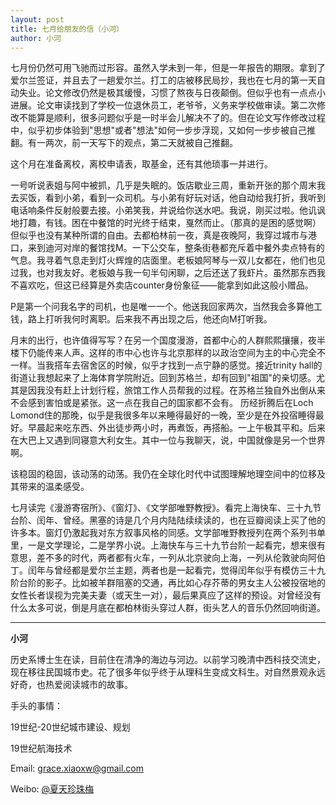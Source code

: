 ```yaml
---
layout: post
title: 七月给朋友的信（小河）
author: 小河
---
```

七月份仍然可用飞驰而过形容。虽然入学未到一年，但是一年报告的期限。拿到了爱尔兰签证，并且去了一趟爱尔兰。打工的店被移民局抄，我也在七月的第一天自动失业。论文修改仍然是极其缓慢，习惯了熬夜与日夜颠倒。但似乎也有一点点小进展。论文审读找到了学校一位退休员工，老爷爷，义务来学校做审读。第二次修改不能算是顺利，很多问题似乎是一时半会儿解决不了的。但在论文写作修改过程中，似乎初步体验到"思想"或者"想法"如何一步步浮现，又如何一步步被自己推翻。有一两次，前一天写下的观点，第二天就被自己推翻。

这个月在准备离校，离校申请表，取基金，还有其他琐事一并进行。

一号听说表姐与阿中被抓，几乎是失眠的。饭店歇业三周，重新开张的那个周末我去买饭，看到小弟，看到一众司机。与小弟有好玩对话，他自动给我打折，我听到电话响条件反射般要去接。小弟笑我，并说给你送水吧。我说，刚买过啦。他讥讽地打趣，有钱。困在中餐馆的时光终于结束，戛然而止。（那真的是困的感觉啊）但似乎也没有某种所谓的自由。去都柏林前一夜，真是夜晚阿，我穿过城市与港口，来到迪河对岸的餐馆找M。一下公交车，整条街巷都充斥着中餐外卖点特有的气息。我寻着气息走到灯火辉煌的店面里。老板娘阿琴与一双儿女都在，他们也见过我，也对我友好。老板娘与我一句半句闲聊，之后还送了我虾片。虽然那东西我不喜欢吃，但这已经算是外卖店counter身份象征——能拿到如此这般小赠品。

P是第一个问我名字的司机，也是唯一一个。他送我回家两次，当然我会多算他工钱，路上打听我何时离职。后来我不再出现之后，他还向M打听我。

月末的出行，也许值得写写？在另一个国度漫游，首都中心的人群熙熙攘攘，夜半楼下仍能传来人声。这样的市中心也许与北京那样的以政治空间为主的中心完全不一样。当我搭车去宿舍区的时候，似乎才找到一点宁静的感觉。接近trinity hall的街道让我想起来了上海体育学院附近。回到苏格兰，却有回到"祖国"的亲切感。尤其是因我没有赶上计划行程，旅馆工作人员帮我的过程。在苏格兰独自外出倒从来不会感到害怕或是紧张。这一点在我自己的国家都不会有。 历经折腾后在Loch Lomond住的那晚，似乎是我很多年以来睡得最好的一晚，至少是在外投宿睡得最好。早晨起来吃东西、外出徒步两小时，再煮饭，再搭船。一上午极其平和。后来在大巴上又遇到同寝意大利女生。其中一位与我聊天，说，中国就像是另一个世界啊。

该稳固的稳固，该动荡的动荡。我仍在全球化时代中试图理解地理空间中的位移及其带来的温柔感受。

七月读完《漫游寄宿所》、《窗灯》、《文学部唯野教授》。看完上海快车、三十九节台阶、闰年、曾经。黑塞的诗是几个月内陆陆续续读的，也在豆瓣阅读上买了他的许多本。窗灯仍激起我对东方叙事风格的同感。文学部唯野教授列在两个系列书单里，一是文学理论，二是学界小说。上海快车与三十九节台阶一起看完，想来很有意思，差不多的时代，两者都有火车，一列从北京驶向上海，一列从伦敦驶向阿伯丁。闰年与曾经都是爱尔兰主题，两者也是一起看完，觉得闰年似乎有模仿三十九阶台阶的影子。比如被羊群阻塞的交通，再比如心存芥蒂的男女主人公被投宿地的女性长者误视为完美夫妻（或天生一对），最后果真应了这样的预设。对曾经没有什么太多可说，倒是月底在都柏林街头穿过人群，街头艺人的音乐仍然回响街道。
                                          
---
**小河**

历史系博士生在读，目前住在清净的海边与河边。以前学习晚清中西科技交流史，现在移往民国城市史。花了很多年似乎终于从理科生变成文科生。对自然景观永远好奇，也热爱阅读城市的故事。

手头的事情：

19世纪-20世纪城市建设、规划

19世纪航海技术

Email: [grace.xiaoxw@gmail.com](grace.xiaoxw@gmail.com "grace.xiaoxw@gmail.com")

Weibo: [@夏天珍珠梅](http://weibo.com/u/1668493177 "@夏天珍珠梅")